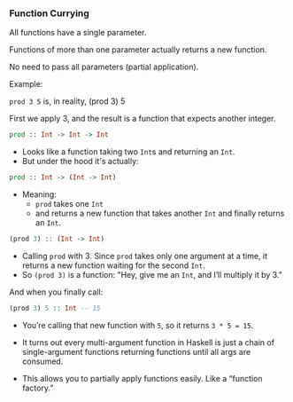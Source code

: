 ### Function Currying

All functions have a single parameter.

Functions of more than one parameter actually returns a new function.

No need to pass all parameters (partial application).

Example:

`prod 3 5` is, in reality, (prod 3) 5

First we apply 3, and the result is a function that expects another integer.

```hs
prod :: Int -> Int -> Int
```

- Looks like a function taking two `Int`s and returning an `Int`.
- But under the hood it's actually:

```hs
prod :: Int -> (Int -> Int)
```

- Meaning:
  - `prod` takes one `Int`
  - and returns a new function that takes another `Int` and finally    returns an `Int`.

```hs
(prod 3) :: (Int -> Int)
```

- Calling `prod` with 3. Since `prod` takes only one argument at a time, it returns a new function waiting for the second `Int`.
- So `(prod 3)` is a function: "Hey, give me an `Int`, and I’ll multiply it by 3."

And when you finally call:

```hs
(prod 3) 5 :: Int -- 15
```

- You’re calling that new function with `5`, so it returns `3 * 5 = 15`.

- It turns out every multi-argument function in Haskell is just a chain of single-argument functions returning functions until all args are consumed.
- This allows you to partially apply functions easily. Like a “function factory.”
